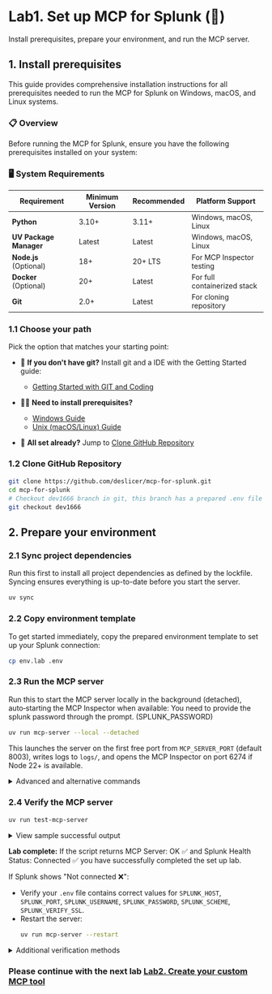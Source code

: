 
# Lab1. Set up MCP for Splunk (🔧)

Install prerequisites, prepare your environment, and run the MCP server.

## 1. Install prerequisites

This guide provides comprehensive installation instructions for all prerequisites needed to run the MCP for Splunk on Windows, macOS, and Linux systems.

### 📋 Overview

Before running the MCP for Splunk, ensure you have the following prerequisites installed on your system:

### 🖥️ **System Requirements**

| Requirement | Minimum Version | Recommended | Platform Support |
|-------------|-----------------|-------------|------------------|
| **Python** | 3.10+ | 3.11+ | Windows, macOS, Linux |
| **UV Package Manager** | Latest | Latest | Windows, macOS, Linux |
| **Node.js** (Optional) | 18+ | 20+ LTS | For MCP Inspector testing |
| **Docker** (Optional) | 20+ | Latest | For full containerized stack |
| **Git** | 2.0+ | Latest | For cloning repository |

### 1.1 Choose your path

Pick the option that matches your starting point:

- 🐣 **If you don't have git?** Install git and a IDE with the Getting Started guide:
  - [Getting Started with GIT and Coding](docs/mcp/BEGINNERS_SETUP.md)

- 🧑‍💼 **Need to install prerequisites?**
  - [Windows Guide](docs/mcp/WINDOWS_GUIDE.md)
  - [Unix (macOS/Linux) Guide](docs/mcp/NIX_GUIDE.md)

- 🥷 **All set already?** Jump to [Clone GitHub Repository](#clone-repo)

<a id="clone-repo"></a>
### 1.2 Clone GitHub Repository

```bash
git clone https://github.com/deslicer/mcp-for-splunk.git
cd mcp-for-splunk
# Checkout dev1666 branch in git, this branch has a prepared .env file for you.
git checkout dev1666
```

<a id="prepare-env"></a>
## 2. Prepare your environment


### 2.1 Sync project dependencies

Run this first to install all project dependencies as defined by the lockfile. Syncing ensures everything is up-to-date before you start the server.

```bash
uv sync
```

### 2.2 Copy environment template

To get started immediately, copy the prepared environment template to set up your Splunk connection:

```bash
cp env.lab .env
```

### 2.3 Run the MCP server

Run this to start the MCP server locally in the background (detached), auto‑starting the MCP Inspector when available:
You need to provide the splunk password through the prompt. (SPLUNK_PASSWORD)

```bash
uv run mcp-server --local --detached
```

This launches the server on the first free port from `MCP_SERVER_PORT` (default 8003), writes logs to `logs/`, and opens the MCP Inspector on port 6274 if Node 22+ is available.

<details>
<summary>Advanced and alternative commands</summary>

- Stream logs in the current terminal (foreground):

```bash
uv run mcp-server --local
```

- Start without MCP Inspector (skip auto‑start):

```bash
uv run mcp-server --local --no-inspector
```

- Detached without Inspector combined:

```bash
uv run mcp-server --local --detached --no-inspector
```

- Stop all running local/Docker services started by these helpers:

```bash
uv run mcp-server --stop
```

- Access points after start (defaults):
  - MCP Server (HTTP): `http://localhost:8003`
  - MCP Server API: `http://localhost:8003/mcp/`
  - MCP Inspector (if started): `http://localhost:6274`

- Logs:
  - Server process: `logs/mcp_server.log`
  - MCP Inspector: `logs/inspector.log`
  - In‑app server log: `logs/mcp_splunk_server.log`

</details>

### 2.4 Verify the MCP server

```bash
uv run test-mcp-server
```

<details>
<summary>View sample successful output</summary>

```bash
== MCP Server Check ==
URL: http://0.0.0.0:8003/mcp/
• MCP Server: OK ✅
• Tools: 39 | Resources: 17

-- Splunk Health --
• Status: Connected ✅
• Server: sh-i-0b8d6e25a.deslicer.splunkcloud.com
• Version: 9.3.2411.113
• Source: server_config
```
</details>

**Lab complete:** If the script returns MCP Server: OK ✅ and Splunk Health  Status: Connected ✅ you have successfully completed the set up lab.

If Splunk shows "Not connected ❌":

- Verify your `.env` file contains correct values for `SPLUNK_HOST`, `SPLUNK_PORT`, `SPLUNK_USERNAME`, `SPLUNK_PASSWORD`, `SPLUNK_SCHEME`, `SPLUNK_VERIFY_SSL`.
- Restart the server:
  ```bash
  uv run mcp-server --restart
  ```

<details>
<summary>Additional verification methods</summary>

Using MCP Inspector

- Verify MCP status
  - Open `http://localhost:6274`
  - Click Connect

***Running in Docker***

<p align="center">
  <img src="media/mcp_server_connect_docker.png" alt="MCP Inspector connected to Docker server" />
</p>

Connect to browse tools, resources and prompts

***Running on localhost***

<p align="center">
  <img src="media/mcp_server_connect.png" alt="MCP Inspector connected to local server" />
</p>

Connect to browse tools, resources and prompts

- Verify Splunk connectivity
  - Click "list_resources" to load available resources
  - Click the 'Splunk_Health_Status' resource
  - Confirm the response contains `status: "healthy"` in the `text` object


**Lab complete:** If you see ```"status":"healthy"``` in the text object your MCP server is set up and connected to Splunk ✅

Using Health Dashboard
- Navigate to `http://localhost:8003`
- Verify that Service Status is <span style="color: green; font-weight: 600;">Running</span> and Splunk Connection is <span style="color: green; font-weight: 600;">Connected</span>
</details>


### Please continue with the next lab [Lab2. Create your custom MCP tool](create-your-custom-mcp-tool.md)